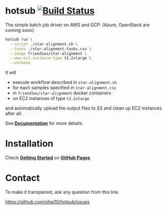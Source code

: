 # hotsub [![Build Status](https://travis-ci.org/otiai10/hotsub.svg?branch=master)](https://travis-ci.org/otiai10/hotsub)

The simple batch job driver on AWS and GCP. (Azure, OpenStack are coming soon)

```sh
hotsub run \
  --script ./star-alignment.sh \
  --tasks ./star-alignment-tasks.csv \
  --image friend1ws/star-alignment \
  --aws-ec2-instance-type t2.2xlarge \
  --verbose
```

It will

- execute workflow described in `star-alignment.sh`
- for each samples specified in `star-alignment.csv`
- in `friend1ws/star-alignment` docker containers
- on EC2 instances of type `t2.2xlarge`

and automatically upload the output files to S3 and clean up EC2 instances after all.

See **[Documentation](https://hotsub.github.io/)** for more details.

# Installation

Check **[Getting Started](https://hotsub.github.io/getting-started)** on **[GitHub Pages](https://hotsub.github.io)**

# Contact

To make it transparent, ask any question from this link.

https://github.com/otiai10/hotsub/issues
